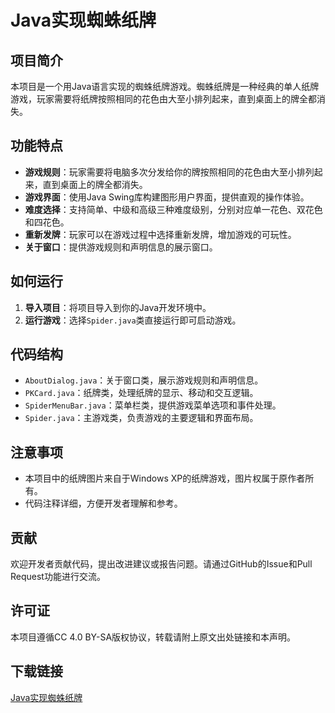 # Java实现蜘蛛纸牌

## 项目简介

本项目是一个用Java语言实现的蜘蛛纸牌游戏。蜘蛛纸牌是一种经典的单人纸牌游戏，玩家需要将纸牌按照相同的花色由大至小排列起来，直到桌面上的牌全都消失。

## 功能特点

- **游戏规则**：玩家需要将电脑多次分发给你的牌按照相同的花色由大至小排列起来，直到桌面上的牌全都消失。
- **游戏界面**：使用Java Swing库构建图形用户界面，提供直观的操作体验。
- **难度选择**：支持简单、中级和高级三种难度级别，分别对应单一花色、双花色和四花色。
- **重新发牌**：玩家可以在游戏过程中选择重新发牌，增加游戏的可玩性。
- **关于窗口**：提供游戏规则和声明信息的展示窗口。

## 如何运行

1. **导入项目**：将项目导入到你的Java开发环境中。
2. **运行游戏**：选择`Spider.java`类直接运行即可启动游戏。

## 代码结构

- `AboutDialog.java`：关于窗口类，展示游戏规则和声明信息。
- `PKCard.java`：纸牌类，处理纸牌的显示、移动和交互逻辑。
- `SpiderMenuBar.java`：菜单栏类，提供游戏菜单选项和事件处理。
- `Spider.java`：主游戏类，负责游戏的主要逻辑和界面布局。

## 注意事项

- 本项目中的纸牌图片来自于Windows XP的纸牌游戏，图片权属于原作者所有。
- 代码注释详细，方便开发者理解和参考。

## 贡献

欢迎开发者贡献代码，提出改进建议或报告问题。请通过GitHub的Issue和Pull Request功能进行交流。

## 许可证

本项目遵循CC 4.0 BY-SA版权协议，转载请附上原文出处链接和本声明。

## 下载链接

[Java实现蜘蛛纸牌](https://pan.quark.cn/s/5f9c30c9057d)